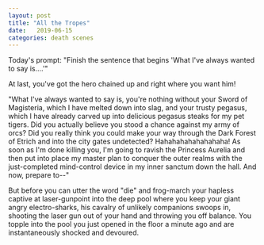 ```yaml
---
layout: post
title: "All the Tropes"
date:   2019-06-15
categories: death scenes
---
```

Today's prompt: "Finish the sentence that begins 'What I've always wanted to say is....'"

At last, you've got the hero chained up and right where you want him!

"What I've always wanted to say is, you're nothing without your Sword of Magisteria, which I have melted down into slag, and your trusty pegasus, which I have already carved up into delicious pegasus steaks for my pet tigers. Did you actually believe you stood a chance against my army of orcs? Did you really think you could make your way through the Dark Forest of Etrich and into the city gates undetected? Hahahahahahahahaha! As soon as I'm done killing you, I'm going to ravish the Princess Aurelia and then put into place my master plan to conquer the outer realms with the just-completed mind-control device in my inner sanctum down the hall. And now, prepare to--" 

But before you can utter the word "die" and frog-march your hapless captive at laser-gunpoint into the deep pool where you keep your giant angry electro-sharks, his cavalry of unlikely companions swoops in, shooting the laser gun out of your hand and throwing you off balance. You topple into the pool you just opened in the floor a minute ago and are instantaneously shocked and devoured.
